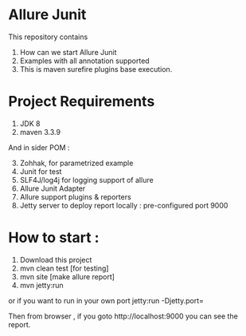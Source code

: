 # Allure Junit
This repository contains 

1. How can we start Allure Junit
2. Examples with all annotation supported
3. This is maven surefire plugins base execution.

# Project Requirements
1. JDK 8
2. maven 3.3.9

And in sider POM : 

3. Zohhak, for parametrized example
4. Junit for test
5. SLF4J/log4j for logging support of allure
6. Allure Junit Adapter
7. Allure support plugins & reporters 
8. Jetty server to deploy report locally : pre-configured port 9000 

# How to start :
1. Download this project
2. mvn clean test [for testing]
3. mvn site [make allure report]
4. mvn jetty:run 

or if you want to run in your own port 
jetty:run -Djetty.port=<port>

Then from browser , if you goto http://localhost:9000 you can see the report. 
